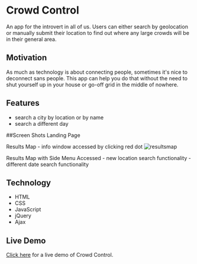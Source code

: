 # Crowd Control

An app for the introvert in all of us. Users can either search by geolocation or manually submit their location to find out where any large crowds will be in their general area. 

## Motivation

As much as technology is about connecting people, sometimes it's nice to deconnect sans people. This app can help you do that without the need to shut yourself up in your house or go-off grid in the middle of nowhere. 

## Features
* search a city by location or by name
* search a different day 

##Screen Shots
Landing Page

Results Map
	- info window accessed by clicking red dot
![resultsmap]([crowd-control-results-page.png](https://github.com/cellphone4ET/crowd-control/blob/master/crowd-control-results-page.png))

Results Map with Side Menu Accessed
	- new location search functionality
	- different date search functionality 



## Technology
* HTML
* CSS
* JavaScript
* jQuery
* Ajax

## Live Demo
[Click here](https://cellphone4et.github.io/crowd-control/) for a live demo of Crowd Control.







